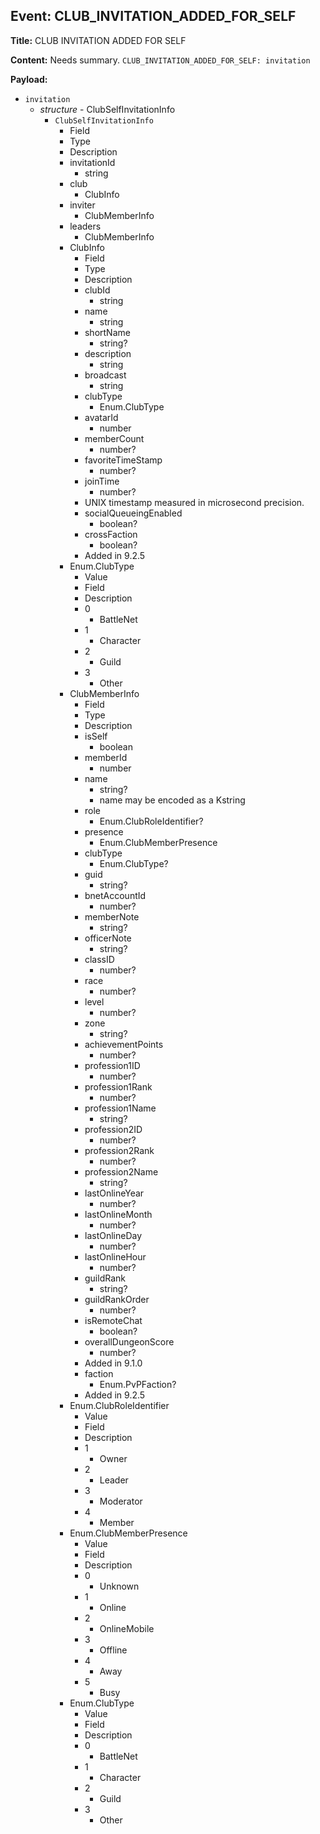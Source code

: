 ## Event: CLUB_INVITATION_ADDED_FOR_SELF

**Title:** CLUB INVITATION ADDED FOR SELF

**Content:**
Needs summary.
`CLUB_INVITATION_ADDED_FOR_SELF: invitation`

**Payload:**
- `invitation`
  - *structure* - ClubSelfInvitationInfo
    - `ClubSelfInvitationInfo`
      - Field
      - Type
      - Description
      - invitationId
        - string
      - club
        - ClubInfo
      - inviter
        - ClubMemberInfo
      - leaders
        - ClubMemberInfo
      - ClubInfo
        - Field
        - Type
        - Description
        - clubId
          - string
        - name
          - string
        - shortName
          - string?
        - description
          - string
        - broadcast
          - string
        - clubType
          - Enum.ClubType
        - avatarId
          - number
        - memberCount
          - number?
        - favoriteTimeStamp
          - number?
        - joinTime
          - number?
        - UNIX timestamp measured in microsecond precision.
        - socialQueueingEnabled
          - boolean?
        - crossFaction
          - boolean?
        - Added in 9.2.5
      - Enum.ClubType
        - Value
        - Field
        - Description
        - 0
          - BattleNet
        - 1
          - Character
        - 2
          - Guild
        - 3
          - Other
      - ClubMemberInfo
        - Field
        - Type
        - Description
        - isSelf
          - boolean
        - memberId
          - number
        - name
          - string?
          - name may be encoded as a Kstring
        - role
          - Enum.ClubRoleIdentifier?
        - presence
          - Enum.ClubMemberPresence
        - clubType
          - Enum.ClubType?
        - guid
          - string?
        - bnetAccountId
          - number?
        - memberNote
          - string?
        - officerNote
          - string?
        - classID
          - number?
        - race
          - number?
        - level
          - number?
        - zone
          - string?
        - achievementPoints
          - number?
        - profession1ID
          - number?
        - profession1Rank
          - number?
        - profession1Name
          - string?
        - profession2ID
          - number?
        - profession2Rank
          - number?
        - profession2Name
          - string?
        - lastOnlineYear
          - number?
        - lastOnlineMonth
          - number?
        - lastOnlineDay
          - number?
        - lastOnlineHour
          - number?
        - guildRank
          - string?
        - guildRankOrder
          - number?
        - isRemoteChat
          - boolean?
        - overallDungeonScore
          - number?
        - Added in 9.1.0
        - faction
          - Enum.PvPFaction?
        - Added in 9.2.5
      - Enum.ClubRoleIdentifier
        - Value
        - Field
        - Description
        - 1
          - Owner
        - 2
          - Leader
        - 3
          - Moderator
        - 4
          - Member
      - Enum.ClubMemberPresence
        - Value
        - Field
        - Description
        - 0
          - Unknown
        - 1
          - Online
        - 2
          - OnlineMobile
        - 3
          - Offline
        - 4
          - Away
        - 5
          - Busy
      - Enum.ClubType
        - Value
        - Field
        - Description
        - 0
          - BattleNet
        - 1
          - Character
        - 2
          - Guild
        - 3
          - Other